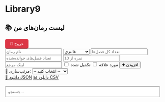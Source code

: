 # Library9
<!DOCTYPE html>
<html lang="fa">
<head>
  <meta charset="UTF-8" />
  <meta name="viewport" content="width=device-width, initial-scale=1.0" />
  <title>مدیریت رمان‌ها</title>
  <link rel="stylesheet" href="style.css" />
</head>
<body>
  <h2>📚 لیست رمان‌های من</h2>
  <button onclick="logout()" style="background:#dc3545; color:white; padding:0.5rem 1rem; border:none; border-radius:5px;">🚪 خروج</button>

  <div class="novel">
    <input type="text" id="novelInput" placeholder="نام رمان" />
    <select id="categoryInput">
      <option value="فانتزی">فانتزی</option>
      <option value="عاشقانه">عاشقانه</option>
      <option value="علمی‌تخیلی">علمی‌تخیلی</option>
      <option value="ماجراجویی">ماجراجویی</option>
      <option value="ترسناک">ترسناک</option>
      <option value="تاریخی">تاریخی</option>
      <option value="درام">درام</option>
      <option value="جنایی">جنایی</option>
      <option value="معمایی">معمایی</option>
      <option value="طنز">طنز</option>
    </select>
    <input type="number" id="chapterCount" placeholder="تعداد کل فصل‌ها" />
    <input type="number" id="chaptersRead" placeholder="تعداد فصل‌های خوانده‌شده" />
    <input type="number" id="ratingInput" placeholder="نمره از 10" step="0.1" />
    <input type="url" id="linkInput" placeholder="لینک مرجع" />
    <label><input type="checkbox" id="favoriteInput" /> مورد علاقه</label>
    <label><input type="checkbox" id="completedInput" /> تکمیل شده</label>
    <button onclick="addNovel()">➕ افزودن</button>
  </div>

  <div class="sort-controls">
    <label>🔽 مرتب‌سازی:
      <select id="sortOption" onchange="renderNovels()">
        <option value="">-- انتخاب کنید --</option>
        <option value="rating">نمره</option>
        <option value="chaptersRead">فصل خوانده‌شده</option>
        <option value="name">نام</option>
        <option value="favorite">مورد علاقه</option>
        <option value="completed">تکمیل شده</option>
      </select>
    </label>
  </div>

  <div class="export-links">
    <a id="downloadJSON" href="#" download="novels.json">📁 دانلود JSON</a>
    <a id="downloadCSV" href="#" download="novels.csv">📊 دانلود CSV</a>
  </div>

  <input type="text" id="searchBox" placeholder="جستجو..." oninput="renderNovels()" style="width: 100%; padding: 0.5rem; margin-top: 1rem;" />
  <div class="novel-list" id="novelList"></div>

  <script type="module">
    import { auth, db } from './firebase.js';
    import {
      signOut,
      onAuthStateChanged
    } from 'https://www.gstatic.com/firebasejs/10.12.0/firebase-auth.js';
    import {
      collection,
      addDoc,
      getDocs,
      updateDoc,
      deleteDoc,
      doc,
      query,
      where
    } from 'https://www.gstatic.com/firebasejs/10.12.0/firebase-firestore.js';

    let user = null;
    let novels = [];
    let novelDocs = [];

    const input = id => document.getElementById(id).value;
    const checkbox = id => document.getElementById(id).checked;

    onAuthStateChanged(auth, async (u) => {
      if (!u) {
        location.href = "index.html";
      } else {
        user = u;
        await loadNovels();
      }
    });

    async function loadNovels() {
      const q = query(collection(db, "novels"), where("uid", "==", user.uid));
      const snap = await getDocs(q);
      novels = [];
      novelDocs = [];
      snap.forEach(docSnap => {
        novels.push(docSnap.data());
        novelDocs.push(docSnap.id);
      });
      renderNovels();
      updateDownloadLinks();
    }

    async function addNovel() {
      const novel = {
        uid: user.uid,
        name: input("novelInput").trim(),
        category: input("categoryInput"),
        chapters: parseInt(input("chapterCount")) || 0,
        chaptersRead: parseInt(input("chaptersRead")) || 0,
        rating: parseFloat(input("ratingInput")) || null,
        link: input("linkInput").trim(),
        favorite: checkbox("favoriteInput"),
        completed: checkbox("completedInput")
      };
      if (!novel.name) return alert("نام رمان الزامی است");

      await addDoc(collection(db, "novels"), novel);
      await loadNovels();
      clearInputs();
    }

    async function editNovel(index) {
      const id = novelDocs[index];
      const n = novels[index];
      const name = prompt("نام رمان:", n.name);
      if (name === null) return;

      const chapters = prompt("تعداد فصل:", n.chapters);
      const chaptersRead = prompt("خوانده‌شده:", n.chaptersRead);
      const rating = prompt("نمره (از 10):", n.rating);
      const link = prompt("لینک:", n.link);
      const favorite = confirm("آیا مورد علاقه است؟");
      const completed = confirm("تکمیل شده؟");

      const newData = {
        ...n,
        name,
        chapters: parseInt(chapters),
        chaptersRead: parseInt(chaptersRead),
        rating: parseFloat(rating),
        link,
        favorite,
        completed
      };
      await updateDoc(doc(db, "novels", id), newData);
      await loadNovels();
    }

    async function deleteNovel(index) {
      const ok = confirm("حذف شود؟");
      if (!ok) return;
      const id = novelDocs[index];
      await deleteDoc(doc(db, "novels", id));
      await loadNovels();
    }

    function clearInputs() {
      ["novelInput", "chapterCount", "chaptersRead", "ratingInput", "linkInput"].forEach(id => document.getElementById(id).value = "");
      document.getElementById("favoriteInput").checked = false;
      document.getElementById("completedInput").checked = false;
    }

    function renderNovels() {
      const list = document.getElementById("novelList");
      const search = document.getElementById("searchBox").value.toLowerCase();
      const sort = document.getElementById("sortOption").value;

      let filtered = novels.map((n, i) => ({ ...n, realIndex: i })).filter(n => n.name.toLowerCase().includes(search));

      if (sort) {
        if (sort === "name") {
          filtered.sort((a, b) => a.name.localeCompare(b.name));
        } else if (sort === "favorite") {
          filtered.sort((a, b) => (b.favorite ? 1 : 0) - (a.favorite ? 1 : 0));
        } else if (sort === "completed") {
          filtered.sort((a, b) => (b.completed ? 1 : 0) - (a.completed ? 1 : 0));
        } else {
          filtered.sort((a, b) => (b[sort] || 0) - (a[sort] || 0));
        }
      }

      list.innerHTML = "";
      filtered.forEach(novel => {
        const item = document.createElement("div");
        item.className = "novel-item";
        item.innerHTML = `
          <div><strong>${novel.name}</strong> ${novel.favorite ? '⭐' : ''} ${novel.completed ? '✔️ تکمیل' : ''}</div>
          <div>دسته: ${novel.category} | فصل: ${novel.chapters} | خوانده: ${novel.chaptersRead}</div>
          ${novel.rating !== null ? `<div>امتیاز: ${novel.rating}/10</div>` : ''}
          ${novel.link ? `<div><a href="${novel.link}" target="_blank">🌐 لینک</a></div>` : ''}
          <div class="actions">
            <button class="edit" onclick="editNovel(${novel.realIndex})">✏️ ویرایش</button>
            <button onclick="deleteNovel(${novel.realIndex})">🗑️ حذف</button>
          </div>`;
        list.appendChild(item);
      });
    }

    function updateDownloadLinks() {
      const dataJSON = "data:text/json;charset=utf-8," + encodeURIComponent(JSON.stringify(novels, null, 2));
      const dataCSV = "data:text/csv;charset=utf-8," + encodeURIComponent(
        [["نام","دسته","فصل","خوانده","نمره","لینک","علاقه","تکمیل"]]
        .concat(novels.map(n =>
          [n.name,n.category,n.chapters,n.chaptersRead,n.rating,n.link,n.favorite ? "بله":"خیر",n.completed ? "بله":"خیر"]
        ))
        .map(row => row.join(",")).join("\n")
      );
      document.getElementById("downloadJSON").href = dataJSON;
      document.getElementById("downloadCSV").href = dataCSV;
    }

    function logout() {
      signOut(auth).then(() => location.href = "index.html");
    }
  </script>
</body>
</html>
